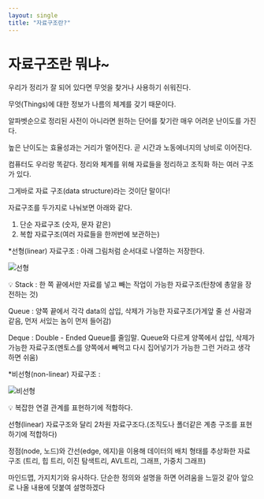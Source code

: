 ```yaml
---
layout: single
title: "자료구조란?"
---
```


# 자료구조란 뭐냐~

우리가 정리가 잘 되어 있다면 무엇을 찾거나 사용하기 쉬워진다.

무엇(Things)에 대한 정보가 나름의 체계를 갖기 때문이다.

알파벳순으로 정리된 사전이 아니라면 원하는 단어를 찾기란 매우 어려운 난이도를 가진다.

높은 난이도는 효율성과는 거리가 멀어진다. 곧 시간과 노동에너지의 낭비로 이어진다.

컴퓨터도 우리랑 똑같다. 정리와 체계를 위해 자료들을 정리하고 조직화 하는 여러 구조가 있다.

그게바로 자료 구조(data structure)라는 것이단 말이다!

자료구조를 두가지로 나눠보면 아래와 같다.

1. 단순 자료구조 (숫자, 문자 같은)
2. 복합 자료구조(여러 자료들을 한꺼번에 보관하는) 

*선형(linear) 자료구조 : 아래 그림처럼 순서대로 나열하는 저장한다.

![선형](https://user-images.githubusercontent.com/30441597/192454042-26ed02a8-6dd8-48ea-b8c1-a1cc18e2eb76.png)

<aside>
💡 Stack : 한 쪽 끝에서만 자료를 넣고 빼는 작업이 가능한 자료구조(탄창에 총알을 장전하는 것)

Queue : 양쪽 끝에서 각각 data의 삽입, 삭제가 가능한 자료구조(가게앞 줄 선 사람과 같음, 먼저 서있는 놈이 먼저 들어감)

Deque : Double - Ended Queue를 줄임말. Queue와 다르게 양쪽에서 삽입, 삭제가 가능한 자료구조(멘토스를 양쪽에서 빼먹고 다시 집어넣기가 가능한 그런 거라고 생각하면 쉬움)

</aside>

*비선형(non-linear) 자료구조 : 

![비선형](https://user-images.githubusercontent.com/30441597/192454405-b57fa619-90ee-48d9-8c04-3032f2d1350f.png)


<aside>
💡 복잡한 연결 관계를 표현하기에 적합하다.

선형(linear) 자료구조와 달리 2차원 자료구조다.(조직도나 폴더같은 계층 구조를 표현하기에 적합하다)

정점(node, 노드)와 간선(edge, 에지)을 이용해 데이터의 배치 형태를 추상화한 자료구조
(트리, 힙 트리, 이진 탐색트리, AVL트리, 그래프, 가중치 그래프)

마인드맵, 가지치기와 유사하다. 단순한 정의와 설명을 하면 어려움을 느낄것 같아 앞으로 나올 내용에 덧붙여 설명하겠다

</aside>

